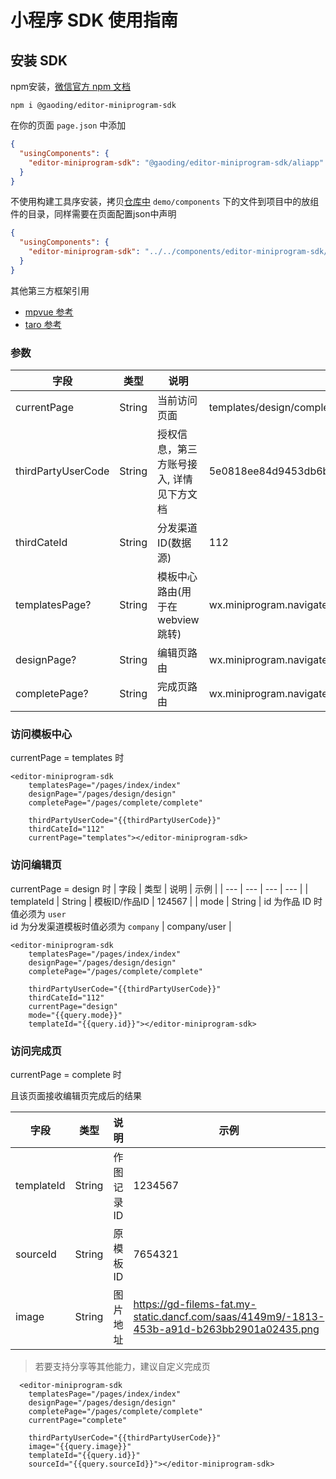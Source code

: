 # 小程序 SDK 使用指南
## 安装 SDK
npm安装，[微信官方 npm 文档](https://developers.weixin.qq.com/miniprogram/dev/devtools/npm.html)
```
npm i @gaoding/editor-miniprogram-sdk
```

在你的页面 `page.json` 中添加

```json
{
  "usingComponents": {
    "editor-miniprogram-sdk": "@gaoding/editor-miniprogram-sdk/aliapp"
  }
}
```

不使用构建工具序安装，拷贝[仓库中](https://developers.weixin.qq.com/miniprogram/dev/devtools/npm.html) `demo/components` 下的文件到项目中的放组件的目录，同样需要在页面配置json中声明

```json
{
  "usingComponents": {
    "editor-miniprogram-sdk": "../../components/editor-miniprogram-sdk/editor-miniprogram-sdk/aliapp"
  }
}
```

其他第三方框架引用
- [mpvue 参考](https://github.com/mpvue/examples/tree/master/echarts)
- [taro  参考](http://taro-docs.jd.com/taro/docs/mini-third-party)


### 参数
| 字段 | 类型 | 说明 | 示例 |
| --- | --- | --- | --- |
| currentPage | String | 当前访问页面 | templates/design/complete |
| thirdPartyUserCode | String | 授权信息，第三方账号接入, 详情见下方文档 | 5e0818ee84d9453db6b4a4c3895a269c
| thirdCateId | String | 分发渠道 ID(数据源) | 112 |
| templatesPage? | String | 模板中心路由(用于在 webview 跳转) | wx.miniprogram.navigateTo('/pages/templates/templates') |
| designPage? | String | 编辑页路由 | wx.miniprogram.navigateTo('/pages/design/design') |
| completePage? | String | 完成页路由 | wx.miniprogram.navigateTo('/pages/complete/complete') |

### 访问模板中心
currentPage = templates 时
```
<editor-miniprogram-sdk
    templatesPage="/pages/index/index"
    designPage="/pages/design/design"
    completePage="/pages/complete/complete"

    thirdPartyUserCode="{{thirdPartyUserCode}}"
    thirdCateId="112"
    currentPage="templates"></editor-miniprogram-sdk>
```

### 访问编辑页
currentPage = design 时
| 字段 | 类型 | 说明 | 示例 |
| --- | --- | --- | --- |
| templateId | String | 模板ID/作品ID | 124567 |
| mode | String | id 为作品 ID 时值必须为 `user`<br> id 为分发渠道模板时值必须为 `company` | company/user |

```
<editor-miniprogram-sdk
    templatesPage="/pages/index/index"
    designPage="/pages/design/design"
    completePage="/pages/complete/complete"

    thirdPartyUserCode="{{thirdPartyUserCode}}"
    thirdCateId="112"
    currentPage="design"
    mode="{{query.mode}}"
    templateId="{{query.id}}"></editor-miniprogram-sdk>
```

### 访问完成页
currentPage = complete 时

且该页面接收编辑页完成后的结果

| 字段 | 类型 | 说明 | 示例 |
| --- | --- | --- | --- |
| templateId | String | 作图记录ID | 1234567 |
| sourceId | String | 原模板ID | 7654321 |
| image | String | 图片地址 | https://gd-filems-fat.my-static.dancf.com/saas/4149m9/-1813-453b-a91d-b263bb2901a02435.png |

> 若要支持分享等其他能力，建议自定义完成页

```
  <editor-miniprogram-sdk
    templatesPage="/pages/index/index"
    designPage="/pages/design/design"
    completePage="/pages/complete/complete"
    currentPage="complete"

    thirdPartyUserCode="{{thirdPartyUserCode}}"
    image="{{query.image}}"
    templateId="{{query.id}}"
    sourceId="{{query.sourceId}}"></editor-miniprogram-sdk>
```